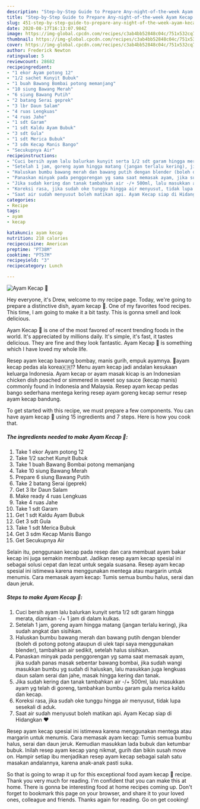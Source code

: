 ```yaml
---
description: "Step-by-Step Guide to Prepare Any-night-of-the-week Ayam Kecap 🐓"
title: "Step-by-Step Guide to Prepare Any-night-of-the-week Ayam Kecap 🐓"
slug: 451-step-by-step-guide-to-prepare-any-night-of-the-week-ayam-kecap
date: 2020-08-17T16:13:07.984Z
image: https://img-global.cpcdn.com/recipes/c3ab4bb52848c04c/751x532cq70/ayam-kecap-🐓-foto-resep-utama.jpg
thumbnail: https://img-global.cpcdn.com/recipes/c3ab4bb52848c04c/751x532cq70/ayam-kecap-🐓-foto-resep-utama.jpg
cover: https://img-global.cpcdn.com/recipes/c3ab4bb52848c04c/751x532cq70/ayam-kecap-🐓-foto-resep-utama.jpg
author: Frederick Newton
ratingvalue: 5
reviewcount: 28682
recipeingredient:
- "1 ekor Ayam potong 12"
- "1/2 sachet Kunyit Bubuk"
- "1 buah Bawang Bombai potong memanjang"
- "10 siung Bawang Merah"
- "6 siung Bawang Putih"
- "2 batang Serai geprek"
- "3 lbr Daun Salam"
- "4 ruas Lengkuas"
- "4 ruas Jahe"
- "1 sdt Garam"
- "1 sdt Kaldu Ayam Bubuk"
- "3 sdt Gula"
- "1 sdt Merica Bubuk"
- "3 sdm Kecap Manis Bango"
- "Secukupnya Air"
recipeinstructions:
- "Cuci bersih ayam lalu balurkan kunyit serta 1/2 sdt garam hingga merata, diamkan -/+ 1 jam di dalam kulkas."
- "Setelah 1 jam, goreng ayam hingga matang (jangan terlalu kering), jika sudah angkat dan sisihkan."
- "Haluskan bumbu bawang merah dan bawang putih dengan blender (boleh di potong potong ataupun di ulek tapi saya menggunakan blender), tambahkan air sedikit, setelah halus sisihkan."
- "Panaskan minyak pada penggorengan yg sama saat memasak ayam, jika sudah panas masak sebentar bawang bombai, jika sudah wangi masukkan bumbu yg sudah di haluskan, lalu masukkan juga lengkuas daun salam serai dan jahe, masak hingga kering dan tanak."
- "Jika sudah kering dan tanak tambahkan air -/+ 500ml, lalu masukkan ayam yg telah di goreng, tambahkan bumbu garam gula merica kaldu dan kecap."
- "Koreksi rasa, jika sudah oke tunggu hingga air menyusut, tidak lupa sesekali di aduk."
- "Saat air sudah menyusut boleh matikan api. Ayam Kecap siap di Hidangkan ❤"
categories:
- Recipe
tags:
- ayam
- kecap

katakunci: ayam kecap 
nutrition: 218 calories
recipecuisine: American
preptime: "PT38M"
cooktime: "PT57M"
recipeyield: "3"
recipecategory: Lunch

---
```



![Ayam Kecap 🐓](https://img-global.cpcdn.com/recipes/c3ab4bb52848c04c/751x532cq70/ayam-kecap-🐓-foto-resep-utama.jpg)

Hey everyone, it's Drew, welcome to my recipe page. Today, we're going to prepare a distinctive dish, ayam kecap 🐓. One of my favorites food recipes. This time, I am going to make it a bit tasty. This is gonna smell and look delicious.

Ayam Kecap 🐓 is one of the most favored of recent trending foods in the world. It's appreciated by millions daily. It's simple, it's fast, it tastes delicious. They are fine and they look fantastic. Ayam Kecap 🐓 is something which I have loved my whole life.

Resep ayam kecap bawang bombay, manis gurih, empuk ayamnya. 🐓ayam kecap pedas ala korea🇰🇷!? Menu ayam kecap jadi andalan kesukaan keluarga Indonesia. Ayam kecap or ayam masak kicap is an Indonesian chicken dish poached or simmered in sweet soy sauce (kecap manis) commonly found in Indonesia and Malaysia. Resep ayam kecap pedas bango sederhana mentega kering resep ayam goreng kecap semur resep ayam kecap bandung.


To get started with this recipe, we must prepare a few components. You can have ayam kecap 🐓 using 15 ingredients and 7 steps. Here is how you cook that.

<!--inarticleads1-->

##### The ingredients needed to make Ayam Kecap 🐓:

1. Take 1 ekor Ayam potong 12
1. Take 1/2 sachet Kunyit Bubuk
1. Take 1 buah Bawang Bombai potong memanjang
1. Take 10 siung Bawang Merah
1. Prepare 6 siung Bawang Putih
1. Take 2 batang Serai (geprek)
1. Get 3 lbr Daun Salam
1. Make ready 4 ruas Lengkuas
1. Take 4 ruas Jahe
1. Take 1 sdt Garam
1. Get 1 sdt Kaldu Ayam Bubuk
1. Get 3 sdt Gula
1. Take 1 sdt Merica Bubuk
1. Get 3 sdm Kecap Manis Bango
1. Get Secukupnya Air


Selain itu, penggunaan kecap pada resep dan cara membuat ayam bakar kecap ini juga semakin membuat. Jadikan resep ayam kecap spesial ini sebagai solusi cepat dan lezat untuk segala suasana. Resep ayam kecap spesial ini istimewa karena menggunakan mentega atau margarin untuk menumis. Cara memasak ayam kecap: Tumis semua bumbu halus, serai dan daun jeruk. 

<!--inarticleads2-->

##### Steps to make Ayam Kecap 🐓:

1. Cuci bersih ayam lalu balurkan kunyit serta 1/2 sdt garam hingga merata, diamkan -/+ 1 jam di dalam kulkas.
1. Setelah 1 jam, goreng ayam hingga matang (jangan terlalu kering), jika sudah angkat dan sisihkan.
1. Haluskan bumbu bawang merah dan bawang putih dengan blender (boleh di potong potong ataupun di ulek tapi saya menggunakan blender), tambahkan air sedikit, setelah halus sisihkan.
1. Panaskan minyak pada penggorengan yg sama saat memasak ayam, jika sudah panas masak sebentar bawang bombai, jika sudah wangi masukkan bumbu yg sudah di haluskan, lalu masukkan juga lengkuas daun salam serai dan jahe, masak hingga kering dan tanak.
1. Jika sudah kering dan tanak tambahkan air -/+ 500ml, lalu masukkan ayam yg telah di goreng, tambahkan bumbu garam gula merica kaldu dan kecap.
1. Koreksi rasa, jika sudah oke tunggu hingga air menyusut, tidak lupa sesekali di aduk.
1. Saat air sudah menyusut boleh matikan api. Ayam Kecap siap di Hidangkan ❤


Resep ayam kecap spesial ini istimewa karena menggunakan mentega atau margarin untuk menumis. Cara memasak ayam kecap: Tumis semua bumbu halus, serai dan daun jeruk. Kemudian masukkan lada bubuk dan ketumbar bubuk. Inilah resep ayam kecap yang nikmat, gurih dan bikin susah move on. Hampir setiap ibu menjadikan resep ayam kecap sebagai salah satu masakan andalannya, karena anak-anak pasti suka. 

So that is going to wrap it up for this exceptional food ayam kecap 🐓 recipe. Thank you very much for reading. I'm confident that you can make this at home. There is gonna be interesting food at home recipes coming up. Don't forget to bookmark this page on your browser, and share it to your loved ones, colleague and friends. Thanks again for reading. Go on get cooking!
